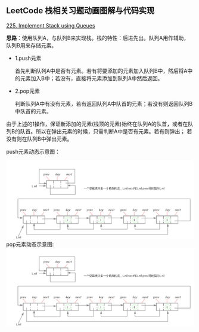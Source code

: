 ## LeetCode 栈相关习题动画图解与代码实现

[225. Implement Stack using Queues]

**思路**：使用队列A，与队列B来实现栈。栈的特性：后进先出。队列A用作辅助，队列B用来存储元素。
   
* 1.push元素

     首先判断队列A中是否有元素。若有将要添加的元素加入队列B中，然后将A中的元素加入B中；若没有，直接将元素添加到队列A中然后返回。
* 2.pop元素

    判断队列A中有没有元素，若有返回队列A中队首的元素；若没有则返回队列B中队首的元素。

由于上述的1操作，保证新添加的元素(栈顶的元素)始终在队列A的队首，或者在队列B的队首。所以在弹出元素的时候，只需判断A中是否有元素。若有则弹出；
若没有则在队列B中弹出元素。

push元素动态示意图：
 <div align="center">
    <img src="https://github.com/FunCheney/data-structure/blob/master/src/main/java/com/fchen/datastructure/linkedlist/image/sentinel.jpg">
 </div>
pop元素动态示意图:
 <div align="center">
    <img src="https://github.com/FunCheney/data-structure/blob/master/src/main/java/com/fchen/datastructure/linkedlist/image/sentinel.jpg">
 </div>





[225. Implement Stack using Queues]:https://leetcode.com/problems/implement-stack-using-queues/